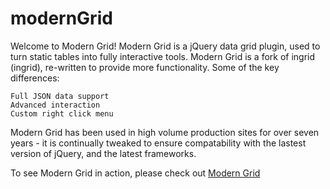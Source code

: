 modernGrid
======

 Welcome to Modern Grid! Modern Grid is a jQuery data grid plugin, used to turn static tables into fully interactive tools. Modern Grid is a fork of ingrid (ingrid), re-written to provide more functionality. Some of the key differences:

    Full JSON data support
    Advanced interaction
    Custom right click menu

Modern Grid has been used in high volume production sites for over seven years - it is continually tweaked to ensure compatability with the lastest version of jQuery, and the latest frameworks.

To see Modern Grid in action, please check out <a href="http://swardmedia.com/moderngrid">Modern Grid</a>
